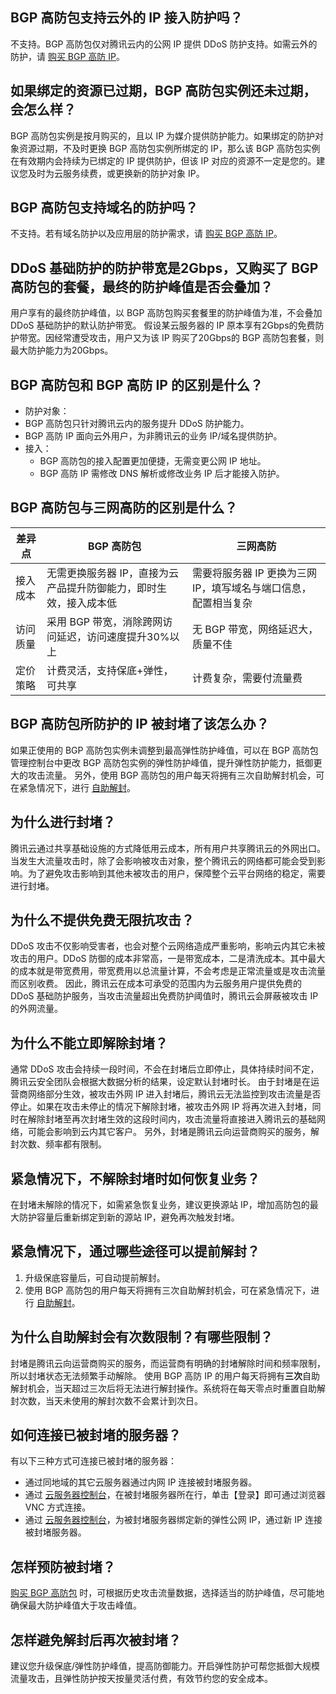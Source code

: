 ## BGP 高防包支持云外的 IP 接入防护吗？
不支持。BGP 高防包仅对腾讯云内的公网 IP 提供 DDoS 防护支持。如需云外的防护，请 [购买 BGP 高防 IP](https://cloud.tencent.com/document/product/1014/31101)。

## 如果绑定的资源已过期，BGP 高防包实例还未过期，会怎么样？ 
BGP 高防包实例是按月购买的，且以 IP 为媒介提供防护能力。如果绑定的防护对象资源过期，不及时更换 BGP 高防包实例所绑定的 IP，那么该 BGP 高防包实例在有效期内会持续为已绑定的 IP 提供防护，但该 IP 对应的资源不一定是您的。建议您及时为云服务续费，或更换新的防护对象 IP。


## BGP 高防包支持域名的防护吗？
不支持。若有域名防护以及应用层的防护需求，请 [购买 BGP 高防 IP](https://cloud.tencent.com/document/product/1014/31101)。

## DDoS 基础防护的防护带宽是2Gbps，又购买了 BGP 高防包的套餐，最终的防护峰值是否会叠加？
用户享有的最终防护峰值，以 BGP 高防包购买套餐里的防护峰值为准，不会叠加 DDoS 基础防护的默认防护带宽。
假设某云服务器的 IP 原本享有2Gbps的免费防护带宽。因经常遭受攻击，用户又为该 IP 购买了20Gbps的 BGP 高防包套餐，则最大防护能力为20Gbps。

## BGP 高防包和 BGP 高防 IP 的区别是什么？
- 防护对象：
 -  BGP 高防包只针对腾讯云内的服务提升 DDoS 防护能力。
 -  BGP 高防 IP 面向云外用户，为非腾讯云的业务 IP/域名提供防护。
- 接入：
  - BGP 高防包的接入配置更加便捷，无需变更公网 IP 地址。
  - BGP 高防 IP 需修改 DNS 解析或修改业务 IP 后才能接入防护。

## BGP 高防包与三网高防的区别是什么？
|     差异点     | BGP 高防包             | 三网高防                  |
| -------- | -------------------- | ------------------- |
| 接入成本 | 无需更换服务器 IP，直接为云产品提升防御能力，即时生效，接入成本低 | 需要将服务器 IP 更换为三网 IP，填写域名与端口信息，配置相当复杂 |
| 访问质量 | 采用 BGP 带宽，消除跨网访问延迟，访问速度提升30%以上         | 无 BGP 带宽，网络延迟大，质量不佳                              |
| 定价策略 | 计费灵活，支持保底+弹性，可共享                              | 计费复杂，需要付流量费|   

## BGP 高防包所防护的 IP 被封堵了该怎么办？
如果正使用的 BGP 高防包实例未调整到最高弹性防护峰值，可以在 BGP 高防包管理控制台中更改 BGP 高防包实例的弹性防护峰值，提升弹性防护能力，抵御更大的攻击流量。
另外，使用 BGP 高防包的用户每天将拥有三次自助解封机会，可在紧急情况下，进行 [自助解封](https://cloud.tencent.com/document/product/1021/31493)。

## 为什么进行封堵？
腾讯云通过共享基础设施的方式降低用云成本，所有用户共享腾讯云的外网出口。当发生大流量攻击时，除了会影响被攻击对象，整个腾讯云的网络都可能会受到影响。为了避免攻击影响到其他未被攻击的用户，保障整个云平台网络的稳定，需要进行封堵。

## 为什么不提供免费无限抗攻击？
DDoS 攻击不仅影响受害者，也会对整个云网络造成严重影响，影响云内其它未被攻击的用户。DDoS 防御的成本非常高，一是带宽成本，二是清洗成本。其中最大的成本就是带宽费用，带宽费用以总流量计算，不会考虑是正常流量或是攻击流量而区别收费。
因此，腾讯云在成本可承受的范围内为云服务用户提供免费的 DDoS 基础防护服务，当攻击流量超出免费防护阈值时，腾讯云会屏蔽被攻击 IP 的外网流量。

## 为什么不能立即解除封堵？
通常 DDoS 攻击会持续一段时间，不会在封堵后立即停止，具体持续时间不定，腾讯云安全团队会根据大数据分析的结果，设定默认封堵时长。
由于封堵是在运营商网络部分生效，被攻击外网 IP 进入封堵后，腾讯云无法监控到攻击流量是否停止。如果在攻击未停止的情况下解除封堵，被攻击外网 IP 将再次进入封堵，同时在解除封堵至再次封堵生效的这段时间内，攻击流量将直接进入腾讯云的基础网络，可能会影响到云内其它客户。
另外，封堵是腾讯云向运营商购买的服务，解封次数、频率都有限制。

## 紧急情况下，不解除封堵时如何恢复业务？
在封堵未解除的情况下，如需紧急恢复业务，建议更换源站 IP，增加高防包的最大防护容量后重新绑定到新的源站 IP，避免再次触发封堵。

## 紧急情况下，通过哪些途径可以提前解封？
1. 升级保底容量后，可自动提前解封。
2. 使用 BGP 高防包的用户每天将拥有三次自助解封机会，可在紧急情况下，进行 [自助解封](https://cloud.tencent.com/document/product/1021/31493)。

## 为什么自助解封会有次数限制？有哪些限制？
封堵是腾讯云向运营商购买的服务，而运营商有明确的封堵解除时间和频率限制，所以封堵状态无法频繁手动解除。
使用 BGP 高防 IP 的用户每天将拥有**三次**自助解封机会，当天超过三次后将无法进行解封操作。系统将在每天零点时重置自助解封次数，当天未使用的解封次数不会累计到次日。

## 如何连接已被封堵的服务器？
有以下三种方式可连接已被封堵的服务器：
- 通过同地域的其它云服务器通过内网 IP 连接被封堵服务器。
- 通过 [云服务器控制台](https://console.cloud.tencent.com/cvm)，在被封堵服务器所在行，单击【登录】即可通过浏览器 VNC 方式连接。
- 通过 [云服务器控制台](https://console.cloud.tencent.com/cvm)，为被封堵服务器绑定新的弹性公网 IP，通过新 IP 连接被封堵服务器。

## 怎样预防被封堵？
[购买 BGP 高防包](https://cloud.tencent.com/document/product/1021/31479) 时，可根据历史攻击流量数据，选择适当的防护峰值，尽可能地确保最大防护峰值大于攻击峰值。

## 怎样避免解封后再次被封堵？
建议您升级保底/弹性防护峰值，提高防御能力。开启弹性防护可帮您抵御大规模流量攻击，且弹性防护按天按量灵活付费，有效节约您的安全成本。
